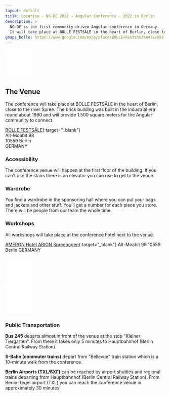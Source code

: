 ```yaml
---
layout: default
title: Location - NG-DE 2022 - Angular Conference - 2022 in Berlin
description: >
  NG-DE is the first community-driven Angular conference in Germany.
  It will take place at BOLLE FESTSÄLE in the heart of Berlin, close to the river Spree.
gmaps_bolle: https://www.google.com/maps/place/BOLLE+Fests%C3%A4le/@52.52478,13.34647,15z/data=!4m5!3m4!1s0x0:0xecf15562de88eae5!8m2!3d52.52478!4d13.34647
---
```


<section class="section section--top-banner">
  <div class="fullwidth">
    <img class="lazy"
      src="/assets/placeholder-image.svg"
      data-src="/assets/location/cover/ng-de-sponsoring-area.jpg"
      data-srcset="/assets/location/cover/ng-de-sponsoring-area.jpg"
      alt="BOLLE FESTSÄLE"
      title="BOLLE FESTSÄLE">
  </div>
</section>
<section class="section section--main">
<div class="container" markdown="1">

## The Venue

The conference will take place at BOLLE FESTSÄLE in the heart of Berlin, close to the river Spree.
The brick building was built in the industrial era round about 1890 and will provide 1.500 square meters for the Angular community to connect.

[BOLLE FESTSÄLE]({{page.gmaps_bolle}}){:target="_blank"}<br>
Alt-Moabit 98<br>
10559 Berlin<br>
GERMANY<br>

### Accessibility
The conference venue will happen at the first floor of the building. If you can’t use the stairs there is an elevator you can use to get to the venue.

### Wardrobe
You find a wardrobe in the sponsoring hall where you can put your bags and jackets and other stuff. You’ll get a number for each piece you store. There will be people from our team the whole time.


### Workshops

All workshops will take place at the conference hotel next to the venue.

[AMERON Hotel ABION Spreebogen](https://goo.gl/maps/WKhPnJwmmKR2){:target="_blank"}
Alt-Moabit 99
10559 Berlin
GERMANY

</div>
</section>
<section class="section section--impressions">
  <div class="fullwidth">
    <div class="impressions">
      <div class="impressions__impression">
        <img class="lazy"
          src="/assets/placeholder-image.svg"
          data-src="/assets/location/impression-1/ng-de-stage.jpg"
          data-srcset="/assets/location/impression-1/ng-de-stage.jpg"
          alt="BOLLE FESTSÄLE"
          title="BOLLE FESTSÄLE">
      </div>
      <div class="impressions__impression">
        <img class="lazy"
          src="/assets/placeholder-image.svg"
          data-src="/assets/location/impression-2/ng-de-kicker.jpg"
          data-srcset="/assets/location/impression-2/ng-de-kicker.jpg"
          alt="BOLLE FESTSÄLE"
          title="BOLLE FESTSÄLE">
      </div>
    </div>
  </div>
</section>
<section class="section section--main">
<div class="container" markdown="1">

### Public Transportation

**Bus 245** departs almost in front of the venue at the stop "Kleiner Tiergarten".
 From there it takes only 5 minutes to Hauptbahnhof (Berlin Central Railway Station).

**S-Bahn (commuter trains)** depart from "Bellevue" train station which is a 10-minute walk from the conference.

**Berlin Airports (TXL/SXF)** can be reached by airport shuttles and regional trains departing from Hauptbahnhof (Berlin Central Railway Station).
From Berlin-Tegel airport (TXL) you can reach the conference venue in approximately 30 minutes.

</div>
</section>
